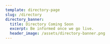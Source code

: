 ```yaml
---
template: directory-page
slug: /directory
directory_banner:
  title: Directory Coming Soon
  excerpt: Be informed once we go live.
  header_image: /assets/directory-banner.png
---
```

